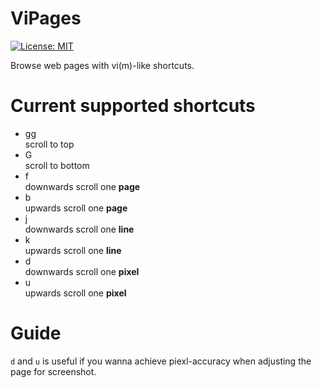 # ViPages
[![License: MIT](https://img.shields.io/badge/License-MIT-blue.svg)](https://opensource.org/licenses/MIT) 

Browse web pages with vi(m)-like shortcuts.

# Current supported shortcuts

- gg            
scroll to top 
- G            
scroll to bottom
- f            
downwards scroll one **page** 
- b            
upwards scroll one **page**
- j            
downwards scroll one **line**
- k            
upwards scroll one **line**
- d            
downwards scroll one **pixel** 
- u            
upwards scroll one **pixel** 

# Guide
`d` and `u` is useful if you wanna achieve piexl-accuracy when adjusting the page for screenshot.
